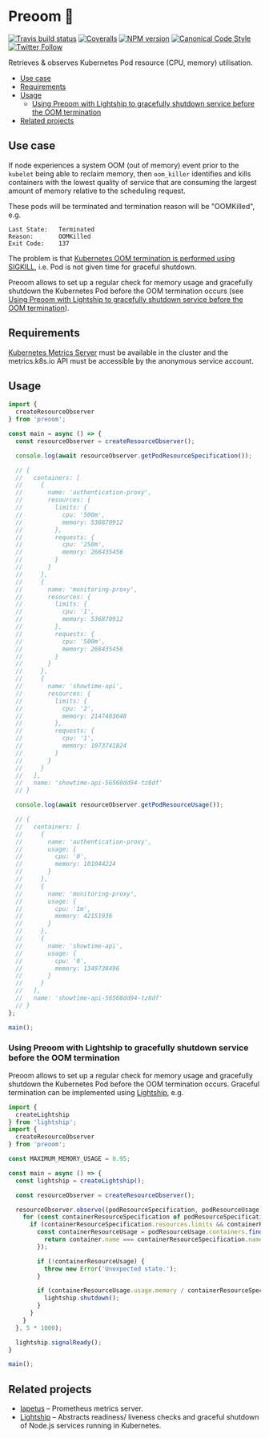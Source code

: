 # Preoom 🧐

[![Travis build status](http://img.shields.io/travis/gajus/preoom/master.svg?style=flat-square)](https://travis-ci.org/gajus/preoom)
[![Coveralls](https://img.shields.io/coveralls/gajus/preoom.svg?style=flat-square)](https://coveralls.io/github/gajus/preoom)
[![NPM version](http://img.shields.io/npm/v/preoom.svg?style=flat-square)](https://www.npmjs.org/package/preoom)
[![Canonical Code Style](https://img.shields.io/badge/code%20style-canonical-blue.svg?style=flat-square)](https://github.com/gajus/canonical)
[![Twitter Follow](https://img.shields.io/twitter/follow/kuizinas.svg?style=social&label=Follow)](https://twitter.com/kuizinas)

Retrieves & observes Kubernetes Pod resource (CPU, memory) utilisation.

* [Use case](#use-case)
* [Requirements](#requirements)
* [Usage](#usage)
  * [Using Preoom with Lightship to gracefully shutdown service before the OOM termination](#using-preoom-with-lightship-to-gracefully-shutdown-service-before-the-oom-termination)
* [Related projects](#related-projects)

## Use case

If node experiences a system OOM (out of memory) event prior to the `kubelet` being able to reclaim memory, then `oom_killer` identifies and kills containers with the lowest quality of service that are consuming the largest amount of memory relative to the scheduling request.

These pods will be terminated and termination reason will be "OOMKilled", e.g.

```
Last State:   Terminated
Reason:       OOMKilled
Exit Code:    137

```

The problem is that [Kubernetes OOM termination is performed using SIGKILL](https://github.com/kubernetes/kubernetes/issues/40157), i.e. Pod is not given time for graceful shutdown.

Preoom allows to set up a regular check for memory usage and gracefully shutdown the Kubernetes Pod before the OOM termination occurs (see [Using Preoom with Lightship to gracefully shutdown service before the OOM termination](#using-preoom-with-lightship-to-gracefully-shutdown-service-before-the-oom-termination)).

## Requirements

[Kubernetes Metrics Server](https://github.com/kubernetes-incubator/metrics-server) must be available in the cluster and the metrics.k8s.io API must be accessible by the anonymous service account.

## Usage

```js
import {
  createResourceObserver
} from 'preoom';

const main = async () => {
  const resourceObserver = createResourceObserver();

  console.log(await resourceObserver.getPodResourceSpecification());

  // {
  //   containers: [
  //     {
  //       name: 'authentication-proxy',
  //       resources: {
  //         limits: {
  //           cpu: '500m',
  //           memory: 536870912
  //         },
  //         requests: {
  //           cpu: '250m',
  //           memory: 268435456
  //         }
  //       }
  //     },
  //     {
  //       name: 'monitoring-proxy',
  //       resources: {
  //         limits: {
  //           cpu: '1',
  //           memory: 536870912
  //         },
  //         requests: {
  //           cpu: '500m',
  //           memory: 268435456
  //         }
  //       }
  //     },
  //     {
  //       name: 'showtime-api',
  //       resources: {
  //         limits: {
  //           cpu: '2',
  //           memory: 2147483648
  //         },
  //         requests: {
  //           cpu: '1',
  //           memory: 1073741824
  //         }
  //       }
  //     }
  //   ],
  //   name: 'showtime-api-56568dd94-tz8df'
  // }

  console.log(await resourceObserver.getPodResourceUsage());

  // {
  //   containers: [
  //     {
  //       name: 'authentication-proxy',
  //       usage: {
  //         cpu: '0',
  //         memory: 101044224
  //       }
  //     },
  //     {
  //       name: 'monitoring-proxy',
  //       usage: {
  //         cpu: '1m',
  //         memory: 42151936
  //       }
  //     },
  //     {
  //       name: 'showtime-api',
  //       usage: {
  //         cpu: '0',
  //         memory: 1349738496
  //       }
  //     }
  //   ],
  //   name: 'showtime-api-56568dd94-tz8df'
  // }
};

main();

```

### Using Preoom with Lightship to gracefully shutdown service before the OOM termination

Preoom allows to set up a regular check for memory usage and gracefully shutdown the Kubernetes Pod before the OOM termination occurs. Graceful termination can be implemented using [Lightship](https://github.com/gajus/lightship), e.g.

```js
import {
  createLightship
} from 'lightship';
import {
  createResourceObserver
} from 'preoom';

const MAXIMUM_MEMORY_USAGE = 0.95;

const main = async () => {
  const lightship = createLightship();

  const resourceObserver = createResourceObserver();

  resourceObserver.observe((podResourceSpecification, podResourceUsage) => {
    for (const containerResourceSpecification of podResourceSpecification.containers) {
      if (containerResourceSpecification.resources.limits && containerResourceSpecification.resources.limits.memory) {
        const containerResourceUsage = podResourceUsage.containers.find((container) => {
          return container.name === containerResourceSpecification.name;
        });

        if (!containerResourceUsage) {
          throw new Error('Unexpected state.');
        }

        if (containerResourceUsage.usage.memory / containerResourceSpecification.resources.limits.memory > MAXIMUM_MEMORY_USAGE) {
          lightship.shutdown();
        }
      }
    }
  }, 5 * 1000);

  lightship.signalReady();
}

main();

```

## Related projects

* [Iapetus](https://github.com/gajus/iapetus) – Prometheus metrics server.
* [Lightship](https://github.com/gajus/lightship) – Abstracts readiness/ liveness checks and graceful shutdown of Node.js services running in Kubernetes.
